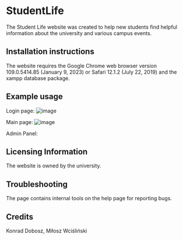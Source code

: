 # StudentLife

The Student Life website was created to help new students find helpful information about the university and various campus events.


## Installation instructions
The website requires the Google Chrome web browser version 109.0.5414.85 (January 9, 2023) or Safari 12.1.2 (July 22, 2019) and the xampp database package.


## Example usage

Login page:
![image](https://user-images.githubusercontent.com/118298568/211671558-8692483f-3480-4501-96fe-48548b9f2034.png)

Main page:
![image](https://user-images.githubusercontent.com/118298568/211671677-d54e2a04-7978-45ec-9a5c-d3e4a5023c0a.png)

Admin Panel:


## Licensing Information
The website is owned by the university.


## Troubleshooting
The page contains internal tools on the help page for reporting bugs.


## Credits
Konrad Dobosz,
Miłosz Wciśliński
